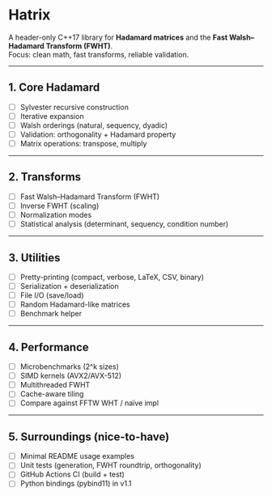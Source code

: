 # Hatrix

A header-only C++17 library for **Hadamard matrices** and the **Fast Walsh–Hadamard Transform (FWHT)**.  
Focus: clean math, fast transforms, reliable validation.

---

## 1. Core Hadamard
- [ ] Sylvester recursive construction
- [ ] Iterative expansion
- [ ] Walsh orderings (natural, sequency, dyadic)
- [ ] Validation: orthogonality + Hadamard property
- [ ] Matrix operations: transpose, multiply

---

## 2. Transforms
- [ ] Fast Walsh–Hadamard Transform (FWHT)
- [ ] Inverse FWHT (scaling)
- [ ] Normalization modes
- [ ] Statistical analysis (determinant, sequency, condition number)

---

## 3. Utilities
- [ ] Pretty-printing (compact, verbose, LaTeX, CSV, binary)
- [ ] Serialization + deserialization
- [ ] File I/O (save/load)
- [ ] Random Hadamard-like matrices
- [ ] Benchmark helper

---

## 4. Performance
- [ ] Microbenchmarks (2^k sizes)
- [ ] SIMD kernels (AVX2/AVX-512)
- [ ] Multithreaded FWHT
- [ ] Cache-aware tiling
- [ ] Compare against FFTW WHT / naïve impl

---

## 5. Surroundings (nice-to-have)
- [ ] Minimal README usage examples
- [ ] Unit tests (generation, FWHT roundtrip, orthogonality)
- [ ] GitHub Actions CI (build + test)
- [ ] Python bindings (pybind11) in v1.1
